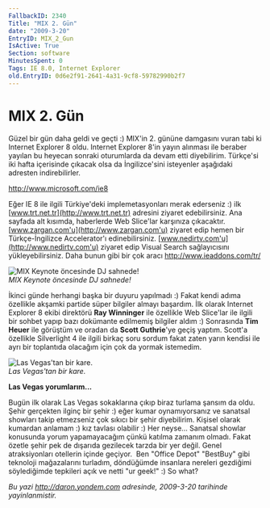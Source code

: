 ```yaml
---
FallbackID: 2340
Title: "MIX 2. Gün"
date: "2009-3-20"
EntryID: MIX_2_Gun
IsActive: True
Section: software
MinutesSpent: 0
Tags: IE 8.0, Internet Explorer
old.EntryID: 0d6e2f91-2641-4a31-9cf8-59782990b2f7
---
```

# MIX 2. Gün
Güzel bir gün daha geldi ve geçti :) MIX'in 2. gününe damgasını vuran
tabi ki Internet Explorer 8 oldu. Internet Explorer 8'in yayın alınması
ile beraber yayılan bu heyecan sonraki oturumlarda da devam etti
diyebilirim. Türkçe'si iki hafta içerisinde çıkacak olsa da
İngilizce'sini isteyenler aşağıdaki adresten indirebilirler.

<http://www.microsoft.com/ie8>

Eğer IE 8 ile ilgili Türkiye'deki implemetasyonları merak ederseniz :)
ilk [www.trt.net.tr](http://www.trt.net.tr) adresini ziyaret
edebilirsiniz. Ana sayfada alt kısımda, haberlerde Web Slice'lar
karşınıza çıkacaktır. [www.zargan.com'u](http://www.zargan.com'u)
ziyaret edip hemen bir Türkçe-İngilizce Accelerator'ı edinebilirsiniz.
[www.nedirtv.com'u](http://www.nedirtv.com'u) ziyaret edip Visual Search
sağlayıcısını yükleyebilirsiniz. Daha bunun gibi bir çok aracı
<http://www.ieaddons.com/tr/>

![MIX Keynote öncesinde DJ
sahnede!](media/MIX_2_Gun/19032009_1.jpg)\
*MIX Keynote öncesinde DJ sahnede!*

İkinci günde herhangi başka bir duyuru yapılmadı :) Fakat kendi adıma
özellikle akşamki partide süper bilgiler almayı başardım. İlk olarak
Internet Explorer 8 ekibi direktörü **Ray Winninger** ile özellikle Web
Slice'lar ile ilgili bir sohbet yapıp bazı dokümante edilmemiş bilgiler
aldım :) Sonrasında **Tim Heuer** ile görüştüm ve oradan da **Scott
Guthrie**'ye geçiş yaptım. Scott'a özellikle Silverlight 4 ile ilgili
birkaç soru sordum fakat zaten yarın kendisi ile ayrı bir toplantıda
olacağım için çok da yormak istemedim.

![Las Vegas'tan bir
kare.](media/MIX_2_Gun/19032009_2.jpg)\
*Las Vegas'tan bir kare.*

**Las Vegas yorumlarım...**

Bugün ilk olarak Las Vegas sokaklarına çıkıp biraz turlama şansım da
oldu. Şehir gerçekten ilginç bir şehir :) eğer kumar oynamıyorsanız ve
sanatsal showları takip etmezseniz çok sıkıcı bir şehir diyebilirim.
Kişisel olarak kumardan anlamam :) kız tavlası olabilir :) Her neyse...
Sanatsal showlar konusunda yorum yapamayacağım çünkü katılma zamanım
olmadı. Fakat özetle şehir pek de dışarıda gezilecek tarzda bir yer
değil. Genel atraksiyonları otellerin içinde geçiyor.  Ben "Office
Depot" "BestBuy" gibi teknoloji mağazalarını turladım, döndüğümde
insanlara nereleri gezdiğimi söylediğimde tepkileri açık ve netti "ur
geek!" :) So what?



*Bu yazi http://daron.yondem.com adresinde, 2009-3-20 tarihinde yayinlanmistir.*
